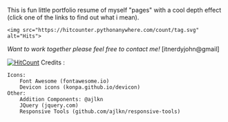 This is fun little portfolio resume of myself "pages" with a cool depth effect (click one of the links to find out what i mean). 

	<img src="https://hitcounter.pythonanywhere.com/count/tag.svg" alt="Hits">


*Want to work together please feel free to contact me!* [itnerdyjohn@gmail]


[![HitCount](http://hits.dwyl.io/hkyinked/nerdyj.svg)](http://hits.dwyl.io/hkyinked/nerdyj)
Credits :

	Icons:
		Font Awesome (fontawesome.io)
		Devicon icons (konpa.github.io/devicon)
	Other:
		Addition Components: @ajlkn
		JQuery (jquery.com)
		Responsive Tools (github.com/ajlkn/responsive-tools)
